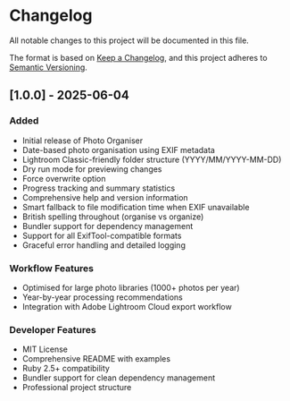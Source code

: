 # Changelog

All notable changes to this project will be documented in this file.

The format is based on [Keep a Changelog](https://keepachangelog.com/en/1.0.0/),
and this project adheres to [Semantic Versioning](https://semver.org/spec/v2.0.0.html).

## [1.0.0] - 2025-06-04

### Added
- Initial release of Photo Organiser
- Date-based photo organisation using EXIF metadata
- Lightroom Classic-friendly folder structure (YYYY/MM/YYYY-MM-DD)
- Dry run mode for previewing changes
- Force overwrite option
- Progress tracking and summary statistics
- Comprehensive help and version information
- Smart fallback to file modification time when EXIF unavailable
- British spelling throughout (organise vs organize)
- Bundler support for dependency management
- Support for all ExifTool-compatible formats
- Graceful error handling and detailed logging

### Workflow Features
- Optimised for large photo libraries (1000+ photos per year)
- Year-by-year processing recommendations
- Integration with Adobe Lightroom Cloud export workflow

### Developer Features
- MIT License
- Comprehensive README with examples
- Ruby 2.5+ compatibility
- Bundler support for clean dependency management
- Professional project structure

